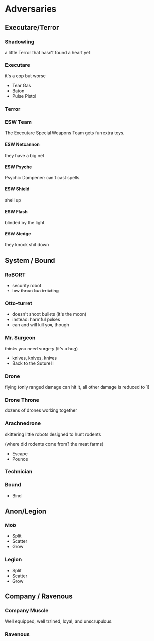 # Adversaries

## Executare/Terror

### Shadowling
a little Terror that hasn't found a heart yet

### Executare
it's a cop but worse

* Tear Gas
* Baton
* Pulse Pistol


### Terror

### ESW Team
The Executare Special Weapons Team gets fun extra toys.

#### ESW Netcannon
they have a big net

#### ESW Psyche
Psychic Dampener: can't cast spells.

#### ESW Shield
shell up

#### ESW Flash
blinded by the light

#### ESW Sledge
they knock shit down


## System / Bound

### RoBORT

* security robot
* low threat but irritating

### Otto-turret

* doesn't shoot bullets (it's the moon)
* instead: harmful pulses
* can and will kill you, though

### Mr. Surgeon
thinks you need surgery (it's a bug)

* knives, knives, knives
* Back to the Suture II

### Drone
flying (only ranged damage can hit it, all other damage is reduced to 1)

### Drone Throne
dozens of drones working together

### Arachnedrone
skittering little robots designed to hunt rodents

(where did rodents come from?  the meat farms)

* Escape
* Pounce

### Technician

### Bound

* Bind

## Anon/Legion

### Mob

* Split
* Scatter
* Grow

### Legion

* Split
* Scatter
* Grow

## Company / Ravenous

### Company Muscle

Well equipped, well trained, loyal, and unscrupulous.


### Ravenous